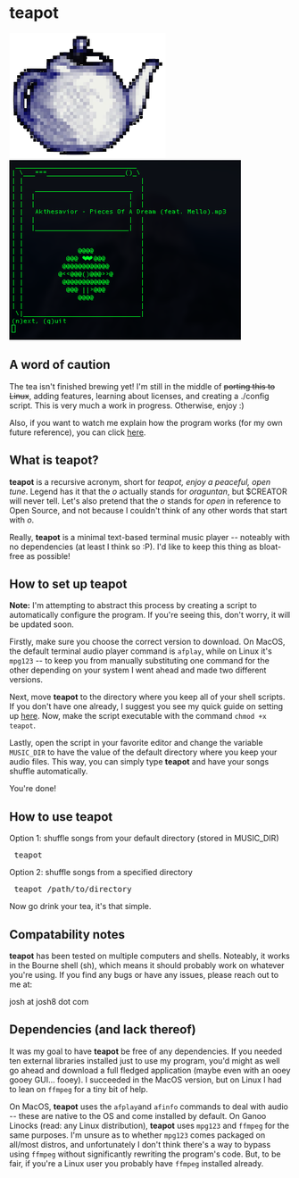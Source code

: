 # teapot
![Logo](images/teapot-logo-small.png) ![Screenshot](images/teapot-screenshot.png)

## A word of caution
The tea isn't finished brewing yet! I'm still in the middle of ~~porting this to Linux~~, adding features, learning about licenses, and creating a ./config script. This is very much a work in progress. Otherwise, enjoy :)

Also, if you want to watch me explain how the program works (for my own future reference), you can click [here](https://youtu.be/EEDab9rvor4).

## What is teapot?
**teapot** is a recursive acronym, short for *teapot, enjoy a peaceful, open tune*. Legend has it that the *o* actually stands for *oraguntan*, but $CREATOR will never tell. Let's also pretend that the *o* stands for *open* in reference to Open Source, and not because I couldn't think of any other words that start with *o*.

Really, **teapot** is a minimal text-based terminal music player -- noteably with no dependencies (at least I think so :P). I'd like to keep this thing as bloat-free as possible!

## How to set up teapot
**Note:** I'm attempting to abstract this process by creating a script to automatically configure the program. If you're seeing this, don't worry, it will be updated soon.

Firstly, make sure you choose the correct version to download. On MacOS, the default terminal audio player command is `afplay`, while on Linux it's `mpg123` -- to keep you from manually substituting one command for the other depending on your system I went ahead and made two different versions.

Next, move **teapot** to the directory where you keep all of your shell scripts. If you don't have one already, I suggest you see my quick guide on setting up [here](https://github.com/joshnatis/shell-skriptz). Now, make the script executable with the command `chmod +x teapot`.

Lastly, open the script in your favorite editor and change the variable `MUSIC_DIR` to have the value of the default directory where you keep your audio files. This way, you can simply type **teapot** and have your songs shuffle automatically. 

You're done!

## How to use teapot
Option 1: shuffle songs from your default directory (stored in MUSIC_DIR)
<pre> teapot </pre>
Option 2: shuffle songs from a specified directory
<pre> teapot /path/to/directory </pre>
Now go drink your tea, it's that simple.


## Compatability notes
**teapot** has been tested on multiple computers and shells. Noteably, it works in the Bourne shell (sh), which means it should probably work on whatever you're using. If you find any bugs or have any issues, please reach out to me at:

josh at josh8 dot com

## Dependencies (and lack thereof)
It was my goal to have **teapot** be free of any dependencies. If you needed ten external libraries installed just to use my program, you'd might as well go ahead and download a full fledged application (maybe even with an ooey gooey GUI... fooey). I succeeded in the MacOS version, but on Linux I had to lean on `ffmpeg` for a tiny bit of help.

On MacOS, **teapot** uses the `afplay`and `afinfo` commands to deal with audio -- these are native to the OS and come installed by default. On Ganoo Linocks (read: any Linux distribution), **teapot** uses `mpg123` and `ffmpeg` for the same purposes. I'm unsure as to whether `mpg123` comes packaged on all/most distros, and unfortunately I don't think there's a way to bypass using `ffmpeg` without significantly rewriting the program's code. But, to be fair, if you're a Linux user you probably have `ffmpeg` installed already. 
